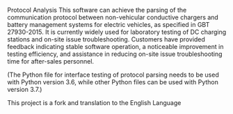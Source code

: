 Protocol Analysis
This software can achieve the parsing of the communication protocol between non-vehicular conductive chargers and battery management systems for electric vehicles, as specified in GBT 27930-2015. It is currently widely used for laboratory testing of DC charging stations and on-site issue troubleshooting. Customers have provided feedback indicating stable software operation, a noticeable improvement in testing efficiency, and assistance in reducing on-site issue troubleshooting time for after-sales personnel.

(The Python file for interface testing of protocol parsing needs to be used with Python version 3.6, while other Python files can be used with Python version 3.7.)

This project is a fork and translation to the English Language
